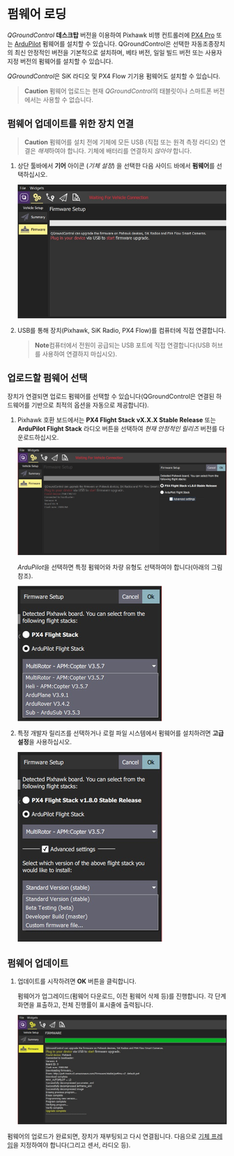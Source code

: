 # 펌웨어 로딩

*QGroundControl* **데스크탑** 버전을 이용하여 Pixhawk 비행 컨트롤러에 [PX4 Pro](http://px4.io/) 또는 [ArduPilot](http://ardupilot.com) 펌웨어를 설치할 수 있습니다. QGroundControl은 선택한 자동조종장치의 최신 안정적인 버전을 기본적으로 설치하며, 베타 버전, 일일 빌드 버전 또는 사용자 지정 버전의 펌웨어를 설치할 수 있습니다.

*QGroundControl*은 SiK 라디오 및 PX4 Flow 기기용 펌웨어도 설치할 수 있습니다.

> **Caution** 펌웨어 업로드는 현재 *QGroundControl*의 태블릿이나 스마트폰 버전에서는 사용할 수 없습니다.

## 펌웨어 업데이트를 위한 장치 연결

> **Caution** 펌웨어를 설치 전에 기체에 모든 USB (직접 또는 원격 측정 라디오) 연결은 *해제*하여야 합니다. 기체에 배터리를 연결하지 *않아야* 합니다.

1. 상단 툴바에서 **기어** 아이콘 (*기체 설정*) 을 선택한 다음 사이드 바에서 **펌웨어**를 선택하십시오.
    
    ![펌웨어 분리](../../../assets/setup/firmware/firmware_disconnected.jpg)

2. USB를 통해 장치(Pixhawk, SiK Radio, PX4 Flow)를 컴퓨터에 직접 연결합니다.
    
    > **Note**컴퓨터에서 전원이 공급되는 USB 포트에 직접 연결합니다(USB 허브를 사용하여 연결하지 마십시오).

## 업로드할 펌웨어 선택

장치가 연결되면 업로드 펌웨어를 선택할 수 있습니다(QGroundControl은 연결된 하드웨어를 기반으로 최적의 옵션을 자동으로 제공합니다).

1. Pixhawk 호환 보드에서는 **PX4 Flight Stack vX.X.X Stable Release** 또는 **ArduPilot Flight Stack** 라디오 버튼을 선택하여 *현재 안정적인 릴리즈* 버전를 다운로드하십시오.
    
    ![PX4 선택](../../../assets/setup/firmware/firmware_select_default_px4.jpg)
    
    *ArduPilot*을 선택하면 특정 펌웨어와 차량 유형도 선택하여야 합니다(아래의 그림 참조).
    
    ![ArduPilot 선택](../../../assets/setup/firmware/firmware_selection_ardupilot.jpg)

2. 특정 개발자 릴리즈를 선택하거나 로컬 파일 시스템에서 펌웨어를 설치하려면 **고급 설정**을 사용하십시오.
    
    ![ArduPilot - 고급 설정](../../../assets/setup/firmware/firmware_selection_advanced_settings.jpg)

## 펌웨어 업데이트

1. 업데이트를 시작하려면 **OK** 버튼을 클릭합니다.
    
    펌웨어가 업그레이드(펌웨어 다운로드, 이전 펌웨어 삭제 등)를 진행합니다. 각 단계 화면을 표출하고, 전체 진행률이 표시줄에 출력됩니다.
    
    ![펌웨어 업그레이드 완료](../../../assets/setup/firmware/firmware_upgrade_complete.jpg)

펌웨어의 업로드가 완료되면, 장치가 재부팅되고 다시 연결됩니다. 다음으로 [기체 프레임](../SetupView/Airframe.md)을 지정하여야 합니다(그리고 센서, 라디오 등).